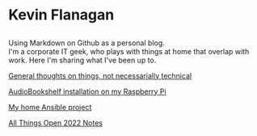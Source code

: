 # Kevin Flanagan
## 
Using Markdown on Github as a personal blog.  
I'm a corporate IT geek, who plays with things at home that overlap with work. Here I'm sharing what I've been up to. 

[General thoughts on things, not necessarially technical](includes/Latest.md)

[AudioBookshelf installation on my Raspberry Pi](includes/audiobookshelf.md)

[My home Ansible project](includes/HomeAnsibleProject.md)

[All Things Open 2022 Notes](includes/ATO2022Notes.md)
